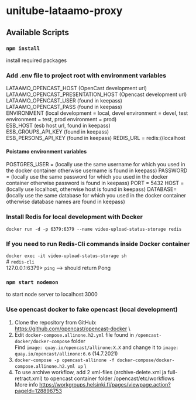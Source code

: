 # unitube-lataamo-proxy

## Available Scripts

### `npm install`
install required packages

### Add .env file to project root with environment variables
LATAAMO_OPENCAST_HOST (OpenCast development url)\
LATAAMO_OPENCAST_PRESENTATION_HOST (Opencast development url)\
LATAAMO_OPENCAST_USER (found in keepass)\
LATAAMO_OPENCAST_PASS (found in keepass)\
ENVIRONMENT (local development = local, devel environment = devel, test environment = test, prod environment = prod)\
ESB_HOST (esb host url, found in keepass)\
ESB_GROUPS_API_KEY (found in keepass)\
ESB_PERSONS_API_KEY (found in keepass)
REDIS_URL = redis://localhost

#### Poistamo environment variables
POSTGRES_USER = (locally use the same username for which you used in the docker container otherwise username is found in keepass)
PASSWORD = (locally use the same password for which you used in the docker container otherwise password is found in keepass)
PORT = 5432
HOST = (locally use localhost, otherwise host is found in keepass)
DATABASE= (locally use the same database for which you used in the docker container otherwise database names are found in keepass)

### Install Redis for local development with Docker
`docker run -d -p 6379:6379 --name video-upload-status-storage redis`
### If you need to run Redis-Cli commands inside Docker container
`docker exec -it video-upload-status-storage sh`\
\# `redis-cli`\
127.0.0.1:6379> `ping` --> should return Pong

### `npm start nodemon`
to start node server to localhost:3000

### Use opencast docker to fake opencast (local development)
1. Clone the repository from GitHub: https://github.com/opencast/opencast-docker \
2. Edit `docker-compose.allinone.h2.yml` file found in `/opencast-docker/docker-compose` folder \
Find `image: quay.io/opencast/allinone:X.X` and change it to `image: quay.io/opencast/allinone:6.6` (14.7.2021)
3. `docker-compose -p opencast-allinone -f docker-compose/docker-compose.allinone.h2.yml up` \
4. To use archive workflow, add 2 xml-files (archive-delete.xml ja full-retract.xml) to opencast container folder /opencast/etc/workflows \
More info https://workgroups.helsinki.fi/pages/viewpage.action?pageId=128896753

